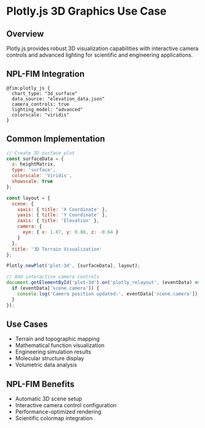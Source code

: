 # Plotly.js 3D Graphics Use Case

## Overview
Plotly.js provides robust 3D visualization capabilities with interactive camera controls and advanced lighting for scientific and engineering applications.

## NPL-FIM Integration
```npl
@fim:plotly_js {
  chart_type: "3d_surface"
  data_source: "elevation_data.json"
  camera_controls: true
  lighting_model: "advanced"
  colorscale: "viridis"
}
```

## Common Implementation
```javascript
// Create 3D surface plot
const surfaceData = {
  z: heightMatrix,
  type: 'surface',
  colorscale: 'Viridis',
  showscale: true
};

const layout = {
  scene: {
    xaxis: { title: 'X Coordinate' },
    yaxis: { title: 'Y Coordinate' },
    zaxis: { title: 'Elevation' },
    camera: {
      eye: { x: 1.87, y: 0.88, z: -0.64 }
    }
  },
  title: '3D Terrain Visualization'
};

Plotly.newPlot('plot-3d', [surfaceData], layout);

// Add interactive camera controls
document.getElementById('plot-3d').on('plotly_relayout', (eventData) => {
  if (eventData['scene.camera']) {
    console.log('Camera position updated:', eventData['scene.camera']);
  }
});
```

## Use Cases
- Terrain and topographic mapping
- Mathematical function visualization
- Engineering simulation results
- Molecular structure display
- Volumetric data analysis

## NPL-FIM Benefits
- Automatic 3D scene setup
- Interactive camera control configuration
- Performance-optimized rendering
- Scientific colormap integration